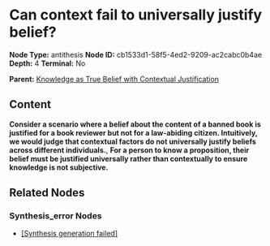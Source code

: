 # Can context fail to universally justify belief?

**Node Type:** antithesis
**Node ID:** cb1533d1-58f5-4ed2-9209-ac2cabc0b4ae
**Depth:** 4
**Terminal:** No

**Parent:** [Knowledge as True Belief with Contextual Justification](knowledge-as-true-belief-with-contextual-justification-synthesis-ee33234f-d114-4b84-b6ce-b9aeee9dd76f.md)

## Content

**Consider a scenario where a belief about the content of a banned book is justified for a book reviewer but not for a law-abiding citizen. Intuitively, we would judge that contextual factors do not universally justify beliefs across different individuals.**, **For a person to know a proposition, their belief must be justified universally rather than contextually to ensure knowledge is not subjective.**

## Related Nodes

### Synthesis_error Nodes

- [[Synthesis generation failed]](synthesis-generation-failed-synthesis-error-77ea0bde-6d0f-4271-9d1c-02a60c68e702.md)
